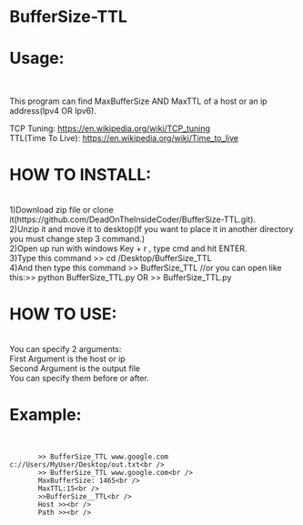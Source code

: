 # BufferSize-TTL

<h1>Usage:</h2><br />

This program can find MaxBufferSize AND MaxTTL of a host or an ip address(Ipv4 OR Ipv6).<br />

TCP Tuning: https://en.wikipedia.org/wiki/TCP_tuning<br />
TTL(Time To Live): https://en.wikipedia.org/wiki/Time_to_live


<h1>HOW TO INSTALL:</h1><br />
          1)Download zip file or clone it(https://github.com/DeadOnTheInsideCoder/BufferSize-TTL.git).<br />
          2)Unzip it and move it to desktop(If you want to place it in another directory you must change step 3 command.)<br />
          2)Open up run with windows Key + r , type cmd and hit ENTER.<br />
          3)Type this command >> cd /Desktop/BufferSize_TTL<br />
          4)And then type this command >> BufferSize_TTL   //or you can open like this:>> python BufferSize_TTL.py OR >> BufferSize_TTL.py


<h1>HOW TO USE:</h1><br />
         You can specify 2 arguments:<br />
                 First Argument is the host or ip<br />
                 Second Argument is the output file<br />                
         You can specify them before or after.<br />


<h1>Example:</h1><br />
           
           >> BufferSize_TTL www.google.com c://Users/MyUser/Desktop/out.txt<br />
           >> BufferSize_TTL www.google.com<br />
           MaxBufferSize: 1465<br />
           MaxTTL:15<br />
           >>BufferSize__TTL<br />
           Host >><br />
           Path >><br />
